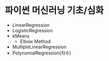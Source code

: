 # 파이썬 머신러닝 기초/심화

* LinearRegression
* LogisticRegression
* kMeans
  * Elbow Method
* MultipleLinearRegression
* PolynomialRegression(차수)
